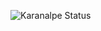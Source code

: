   ![Karanalpe Status](https://github-readme-stats.vercel.app/api?username=leandronaldei&show_icons=true)


